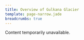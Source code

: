 ```yaml
---
title: Overview of Gulkana Glacier
template: page-narrow.jade
breadcrumbs: true
---
```


Content temporarily unavailable.